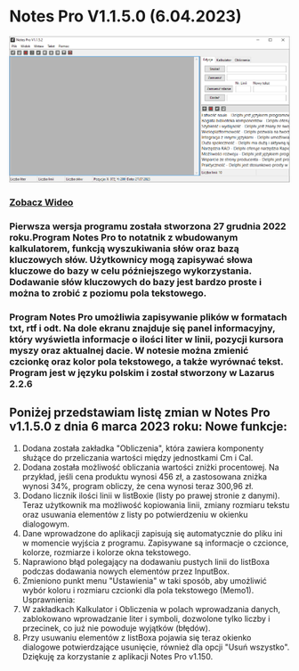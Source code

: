 
# Notes Pro V1.1.5.0 (6.04.2023)
![Notes pro V1.1.5.2](img/v1.1.5.2.jpg)
### [Zobacz Wideo](https://www.youtube.com/watch?v=PagyGDDTH5Q)
### Pierwsza wersja programu została stworzona 27 grudnia 2022 roku.Program Notes Pro to notatnik z wbudowanym kalkulatorem, funkcją wyszukiwania słów oraz bazą kluczowych słów. Użytkownicy mogą zapisywać słowa kluczowe do bazy w celu późniejszego wykorzystania. Dodawanie słów kluczowych do bazy jest bardzo proste i można to zrobić z poziomu pola tekstowego.

### Program Notes Pro umożliwia zapisywanie plików w formatach txt, rtf i odt. Na dole ekranu znajduje się panel informacyjny, który wyświetla informacje o ilości liter w linii, pozycji kursora myszy oraz aktualnej dacie. W notesie można zmienić czcionkę oraz kolor pola tekstowego, a także wyrównać tekst. Program jest w języku polskim i został stworzony w Lazarus 2.2.6

## Poniżej przedstawiam listę zmian w Notes Pro v1.1.5.0 z dnia 6 marca 2023 roku: Nowe funkcje:
1. Dodana została zakładka "Obliczenia", która zawiera komponenty służące do przeliczania wartości między jednostkami Cm i Cal. 
1. Dodana została możliwość obliczania wartości zniżki procentowej. Na przykład, jeśli cena produktu wynosi 456 zł, a zastosowana zniżka wynosi 34%, program obliczy, że cena wynosi teraz 300,96 zł. 
1. Dodano licznik ilości linii w listBoxie (listy po prawej stronie z danymi). Teraz użytkownik ma możliwość kopiowania linii, zmiany rozmiaru tekstu oraz usuwania elementów z listy po potwierdzeniu w okienku dialogowym. 
1. Dane wprowadzone do aplikacji zapisują się automatycznie do pliku ini w momencie wyjścia z programu. Zapisywane są informacje o czcionce, kolorze, rozmiarze i kolorze okna tekstowego. 
1. Naprawiono błąd polegający na dodawaniu pustych linii do listBoxa podczas dodawania nowych elementów przez InputBox. 
1. Zmieniono punkt menu "Ustawienia" w taki sposób, aby umożliwić wybór koloru i rozmiaru czcionki dla pola tekstowego (Memo1). Usprawnienia: 
1. W zakładkach Kalkulator i Obliczenia w polach wprowadzania danych, zablokowano wprowadzanie liter i symboli, dozwolone tylko liczby i przecinek, co już nie powoduje wyjątków (błędów). 
1. Przy usuwaniu elementów z listBoxa pojawia się teraz okienko dialogowe potwierdzające usunięcie, również dla opcji "Usuń wszystko". Dziękuję za korzystanie z aplikacji Notes Pro v1.150. 

